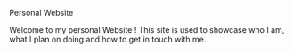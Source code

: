 Personal Website

Welcome to my personal Website ! This site is used to showcase who I am, what I plan on doing and how to get in touch with me.
